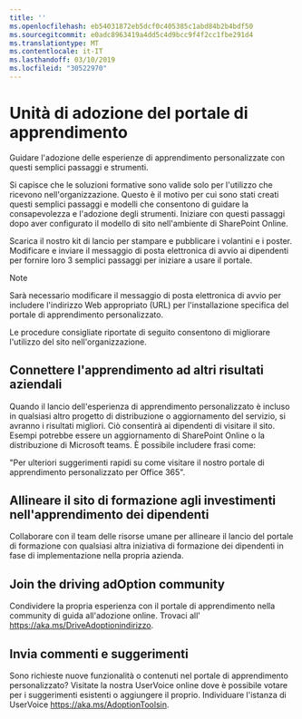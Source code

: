```yaml
---
title: ''
ms.openlocfilehash: eb54031872eb5dcf0c405385c1abd84b2b4bdf50
ms.sourcegitcommit: e0adc8963419a4dd5c4d9bcc9f4f2cc1fbe291d4
ms.translationtype: MT
ms.contentlocale: it-IT
ms.lasthandoff: 03/10/2019
ms.locfileid: "30522970"
---
```

# <a name="drive-adoption-of-your-learning-portal"></a>Unità di adozione del portale di apprendimento

Guidare l'adozione delle esperienze di apprendimento personalizzate con questi semplici passaggi e strumenti. 

Si capisce che le soluzioni formative sono valide solo per l'utilizzo che ricevono nell'organizzazione.  Questo è il motivo per cui sono stati creati questi semplici passaggi e modelli che consentono di guidare la consapevolezza e l'adozione degli strumenti. Iniziare con questi passaggi dopo aver configurato il modello di sito nell'ambiente di SharePoint Online.

Scarica il nostro kit di lancio per stampare e pubblicare i volantini e i poster.  Modificare e inviare il messaggio di posta elettronica di avvio ai dipendenti per fornire loro 3 semplici passaggi per iniziare a usare il portale.  

> [!NOTE]
> Sarà necessario modificare il messaggio di posta elettronica di avvio per includere l'indirizzo Web appropriato (URL) per l'installazione specifica del portale di apprendimento personalizzato.

Le procedure consigliate riportate di seguito consentono di migliorare l'utilizzo del sito nell'organizzazione.  

## <a name="connect-learning-to-other-business-outcomes"></a>Connettere l'apprendimento ad altri risultati aziendali

Quando il lancio dell'esperienza di apprendimento personalizzato è incluso in qualsiasi altro progetto di distribuzione o aggiornamento del servizio, si avranno i risultati migliori.  Ciò consentirà ai dipendenti di visitare il sito.  Esempi potrebbe essere un aggiornamento di SharePoint Online o la distribuzione di Microsoft teams.  È possibile includere frasi come:

"Per ulteriori suggerimenti rapidi su <Insert service name here> come visitare il nostro portale di apprendimento personalizzato per Office 365". 

## <a name="align-the-training-site-to-investments-in-your-employee-learning"></a>Allineare il sito di formazione agli investimenti nell'apprendimento dei dipendenti 

Collaborare con il team delle risorse umane per allineare il lancio del portale di formazione con qualsiasi altra iniziativa di formazione dei dipendenti in fase di implementazione nella propria azienda. 

## <a name="join-the-driving-adoption-community"></a>Join the driving adOption community

Condividere la propria esperienza con il portale di apprendimento nella community di guida all'adozione online.  Trovaci all' https://aka.ms/DriveAdoptionindirizzo.

## <a name="give-us-feedback"></a>Invia commenti e suggerimenti

Sono richieste nuove funzionalità o contenuti nel portale di apprendimento personalizzato?  Visitate la nostra UserVoice online dove è possibile votare per i suggerimenti esistenti o aggiungere il proprio.  Individuare l'istanza di UserVoice https://aka.ms/AdoptionToolsin.

